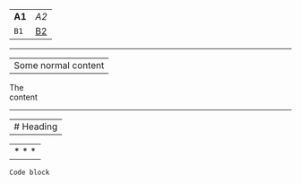 |        |         |
| ------ | ------- |
| **A1** | *A2*    |
| `B1`   | [B2](/) |

* * *

|                     |
| ------------------- |
| Some normal content |

The  
content

* * *

|           |
| --------- |
| # Heading |

|       |
| ----- |
| * * * |

```
Code block
```